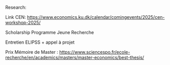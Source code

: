 Research:

Link CEN: https://www.economics.ku.dk/calendar/comingevents/2025/cen-workshop-2025/

Scholarship Programme Jeune Recherche

Entretien ELIPSS + appel à projet

Prix Mémoire de Master : https://www.sciencespo.fr/ecole-recherche/en/academics/masters/master-economics/best-thesis/
